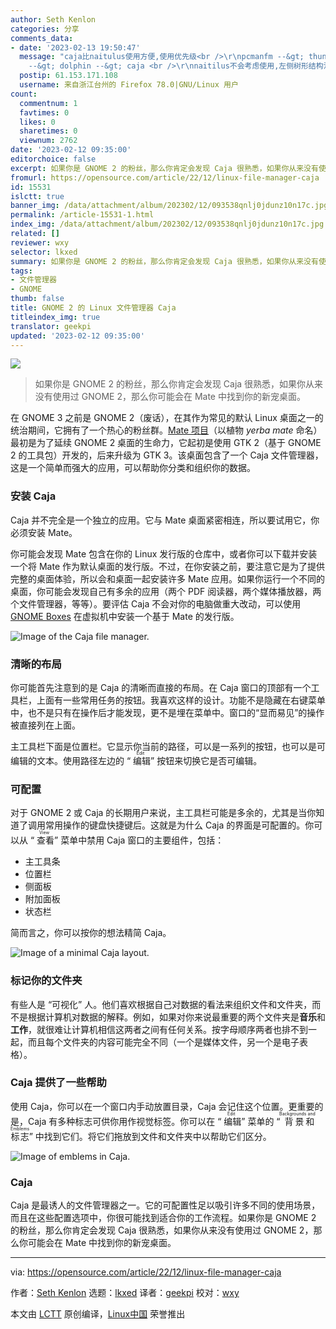 ```yaml
---
author: Seth Kenlon
categories: 分享
comments_data:
- date: '2023-02-13 19:50:47'
  message: "caja比naitulus使用方便,使用优先级<br />\r\npcmanfm --&gt; thunar --&gt; konqueror
    --&gt; dolphin --&gt; caja <br />\r\nnaitilus不会考虑使用,左侧树形结构没有了"
  postip: 61.153.171.108
  username: 来自浙江台州的 Firefox 78.0|GNU/Linux 用户
count:
  commentnum: 1
  favtimes: 0
  likes: 0
  sharetimes: 0
  viewnum: 2762
date: '2023-02-12 09:35:00'
editorchoice: false
excerpt: 如果你是 GNOME 2 的粉丝，那么你肯定会发现 Caja 很熟悉，如果你从来没有使用过 GNOME 2，那么你可能会在 Mate 中找到你的新宠桌面。
fromurl: https://opensource.com/article/22/12/linux-file-manager-caja
id: 15531
islctt: true
banner_img: /data/attachment/album/202302/12/093538qnlj0jdunz10n17c.jpg
permalink: /article-15531-1.html
index_img: /data/attachment/album/202302/12/093538qnlj0jdunz10n17c.jpg.thumb.jpg
related: []
reviewer: wxy
selector: lkxed
summary: 如果你是 GNOME 2 的粉丝，那么你肯定会发现 Caja 很熟悉，如果你从来没有使用过 GNOME 2，那么你可能会在 Mate 中找到你的新宠桌面。
tags:
- 文件管理器
- GNOME
thumb: false
title: GNOME 2 的 Linux 文件管理器 Caja
titleindex_img: true
translator: geekpi
updated: '2023-02-12 09:35:00'
---
```


![](/data/attachment/album/202302/12/093538qnlj0jdunz10n17c.jpg)



> 
> 如果你是 GNOME 2 的粉丝，那么你肯定会发现 Caja 很熟悉，如果你从来没有使用过 GNOME 2，那么你可能会在 Mate 中找到你的新宠桌面。
> 
> 
> 


在 GNOME 3 之前是 GNOME 2（废话），在其作为常见的默认 Linux 桌面之一的统治期间，它拥有了一个热心的粉丝群。[Mate 项目](https://opensource.com/article/19/12/mate-linux-desktop)（以植物 *yerba mate* 命名）最初是为了延续 GNOME 2 桌面的生命力，它起初是使用 GTK 2（基于 GNOME 2 的工具包）开发的，后来升级为 GTK 3。该桌面包含了一个 Caja 文件管理器，这是一个简单而强大的应用，可以帮助你分类和组织你的数据。


### 安装 Caja


Caja 并不完全是一个独立的应用。它与 Mate 桌面紧密相连，所以要试用它，你必须安装 Mate。


你可能会发现 Mate 包含在你的 Linux 发行版的仓库中，或者你可以下载并安装一个将 Mate 作为默认桌面的发行版。不过，在你安装之前，要注意它是为了提供完整的桌面体验，所以会和桌面一起安装许多 Mate 应用。如果你运行一个不同的桌面，你可能会发现自己有多余的应用（两个 PDF 阅读器，两个媒体播放器，两个文件管理器，等等）。要评估 Caja 不会对你的电脑做重大改动，可以使用 [GNOME Boxes](https://opensource.com/article/19/5/getting-started-gnome-boxes-virtualization) 在虚拟机中安装一个基于 Mate 的发行版。


![Image of the  Caja file manager.](/data/attachment/album/202302/12/093625bccci95jqczmomj5.jpg)


### 清晰的布局


你可能首先注意到的是 Caja 的清晰而直接的布局。在 Caja 窗口的顶部有一个工具栏，上面有一些常用任务的按钮。我喜欢这样的设计。功能不是隐藏在右键菜单中，也不是只有在操作后才能发现，更不是埋在菜单中。窗口的“显而易见”的操作被直接列在上面。


主工具栏下面是位置栏。它显示你当前的路径，可以是一系列的按钮，也可以是可编辑的文本。使用路径左边的 “<ruby> 编辑 <rt>  Edit </rt></ruby>” 按钮来切换它是否可编辑。


### 可配置


对于 GNOME 2 或 Caja 的长期用户来说，主工具栏可能是多余的，尤其是当你知道了调用常用操作的键盘快捷键后。这就是为什么 Caja 的界面是可配置的。你可以从 “<ruby> 查看 <rt>  View </rt></ruby>” 菜单中禁用 Caja 窗口的主要组件，包括：


* 主工具条
* 位置栏
* 侧面板
* 附加面板
* 状态栏


简而言之，你可以按你的想法精简 Caja。


![Image of a minimal Caja layout.](/data/attachment/album/202302/12/093630o77hjihjq0wlqhfz.jpg)


### 标记你的文件夹


有些人是 “可视化” 人。他们喜欢根据自己对数据的看法来组织文件和文件夹，而不是根据计算机对数据的解释。例如，如果对你来说最重要的两个文件夹是**音乐**和**工作**，就很难让计算机相信这两者之间有任何关系。按字母顺序两者也排不到一起，而且每个文件夹的内容可能完全不同（一个是媒体文件，另一个是电子表格）。


### Caja 提供了一些帮助


使用 Caja，你可以在一个窗口内手动放置目录，Caja 会记住这个位置。更重要的是，Caja 有多种标志可供你用作视觉标签。你可以在 “<ruby> 编辑 <rt>  Edit </rt></ruby>” 菜单的 “<ruby> 背景和标志 <rt>  Backgrounds and Emblems </rt></ruby>” 中找到它们。将它们拖放到文件和文件夹中以帮助它们区分。


![Image of emblems in Caja.](/data/attachment/album/202302/12/093636x0u0zpy0u1913zc0.jpg)


### Caja


Caja 是最诱人的文件管理器之一。它的可配置性足以吸引许多不同的使用场景，而且在这些配置选项中，你很可能找到适合你的工作流程。如果你是 GNOME 2 的粉丝，那么你肯定会发现 Caja 很熟悉，如果你从来没有使用过 GNOME 2，那么你可能会在 Mate 中找到你的新宠桌面。




---


via: <https://opensource.com/article/22/12/linux-file-manager-caja>


作者：[Seth Kenlon](https://opensource.com/users/seth) 选题：[lkxed](https://github.com/lkxed) 译者：[geekpi](https://github.com/geekpi) 校对：[wxy](https://github.com/wxy)


本文由 [LCTT](https://github.com/LCTT/TranslateProject) 原创编译，[Linux中国](https://linux.cn/) 荣誉推出
